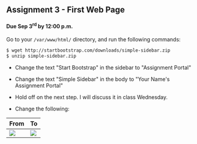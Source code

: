 ## Assignment 3 - First Web Page

#### Due Sep 3<sup>rd</sup> by 12:00 p.m.

Go to your `/var/www/html/` directory, and run the following commands:

```bash
$ wget http://startbootstrap.com/downloads/simple-sidebar.zip
$ unzip simple-sidebar.zip
```

- Change the text "Start Bootstrap" in the sidebar to "Assignment Portal"
- Change the text "Simple Sidebar" in the body to "Your Name's Assignment Portal"

- Hold off on the next step. I will discuss it in class Wednesday.

- Change the following:

| From    |   To |
|---------|------|
|![](http://f.cl.ly/items/3B1r460M1Q3Q091E1o1N/Screenshot%202014-08-27%2011.52.49.png)|![](http://f.cl.ly/items/3z1B1V0r40032w0C1M2D/Screenshot%202014-08-27%2011.50.08.png)|
